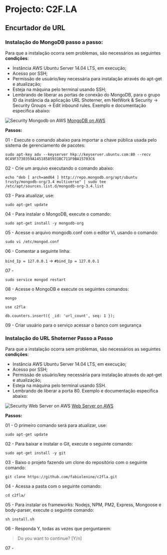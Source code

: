 # Projecto: C2F.LA

## Encurtador de URL

### Instalação do MongoDB passo a passo:

Para que a instalação ocorra sem problemas, são necessários as seguintes **condições**:

* Instância AWS Ubuntu Server 14.04 LTS, em execução;
* Acesso por SSH;
* Permissão de usuário/key necessária para instalação através do apt-get e atualização;
* Esteja na máquina pelo terminal usando SSH;
* Lembrando de liberar as portas de conexão do MongoDB, para o grupo ID da instância da aplicação URL Shoterner, em NetWork & Security -> Security Groups -> Edit inbound rules. Exemplo e documentação especifica abaixo:

![Security Mongodb on AWS](http://docs.aws.amazon.com/quickstart/latest/mongodb/images/inbound-rules.png)
[MongoDB on AWS](http://docs.aws.amazon.com/quickstart/latest/mongodb/security.html)


**Passos:**

01 - Execute o comando abaixo para importar a chave pública usada pelo sistema de gerenciamento de pacotes:

`sudo apt-key adv --keyserver hkp://keyserver.ubuntu.com:80 --recv 0C49F3730359A14518585931BC711F9BA15703C6`

02 - Crie um arquivo executando o comando abaixo:

`echo "deb [ arch=amd64 ] http://repo.mongodb.org/apt/ubuntu trusty/mongodb-org/3.4 multiverse" | sudo tee /etc/apt/sources.list.d/mongodb-org-3.4.list`

03 - Para atualizar, use:  

`sudo apt-get update`

04 - Para instalar o MongoDB, execute o comando:

`sudo apt-get install -y mongodb-org`

05 - Acesse o arquivo mongodb.conf com o editor Vi, usando o comando:

`sudo vi /etc/mongod.conf`

06 - Comentar a seguinte linha:

`bind_Ip = 127.0.0.1` -> `#bind_Ip = 127.0.0.1`

07 -

`sudo service mongod restart`

08 - Acesse o MongoDB e execute os seguintes comandos:

`mongo`

`use c2fla`

`db.counters.insert({ _id: 'url_count', seq: 1 });`

09 - Criar usuário para o serviço acessar o banco com segurança




### Instalação do URL Shoterner Passo a Passo

Para que a instalação ocorra sem problemas, são necessários as seguintes **condições**:

* Instância AWS Ubuntu Server 14.04 LTS, em execução;
* Acesso por SSH;
* Permissão de usuário/key necessária para instalação através do apt-get e atualização;
* Esteja na máquina pelo terminal usando SSH.
* Lembrando de liberar a porta 80. Exemplo e documentação especifica abaixo:

![Security Web Server on AWS](https://s3.us-east-2.amazonaws.com/lenines/c2fla/images/Captura+de+Tela+2017-11-11+às+18.25.05.png)
[Web Server on AWS](http://docs.aws.amazon.com/pt_br/AWSEC2/latest/UserGuide/security-group-rules-reference.html)

**Passos:**

01 - O primeiro comando será para atualizar, use:  

`sudo apt-get update`

02 - Para baixar e instalar o Git, execute o seguinte comando:

`sudo apt-get install -y git`

03 - Baixo o projeto fazendo um clone do repositório com o seguinte comando:   

 `git clone https://github.com/fabiolenine/c2fla.git`

04 - Acessa a pasta com o seguinte comando:

`cd c2fla/`

05 - Para instalar os frameworks: Nodejs, NPM, PM2, Express, Mongoose e body-parser, execute o seguinte comando:

`sh install.sh`

06 - Responda Y, todas as vezes que perguntarem:

>Do you want to continue? [Y/n]

07 -
